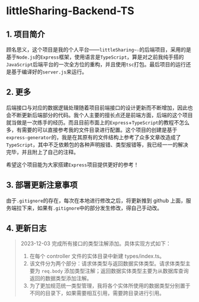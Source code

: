# littleSharing-Backend-TS

## 1. 项目简介

顾名思义，这个项目是我的个人平台——`littleSharing~☆`的后端项目，采用的是基于`Node.js`的`Express`框架，使用语言是`TypeScript`，算是对之前我纯手搭的`JavaScript`后端平台的一次全方位的重构，并且使用`tsc`打包。最后项目的运行还是基于编译好的`server.js`来运行。

## 2. 更多

后端接口与对应的数据逻辑处理随着项目前端接口的设计更新而不断增加，因此也会不断更新后端部分的代码。我个人主要的擅长点还是前端方面，后端的这个项目就当做是一次练手的经历。而且目前市面上的`Express`+`TypeScript`的教程不怎么多，有需要的可以直接参考我的文件目录进行配置。这个项目的创建是基于`express-generator`的，我是在其原有的文件结构上参考了众多文章改造成了`TypeScript`，其中不乏依赖包的各种声明报错、类型报错等，我已经一一的解决完毕，并且附上了自己的注释。

希望这个项目能为大家搭建`Express`项目提供更好的参考！

## 3. 部署更新注意事项

由于`.gitignore`的存在，每次在本地进行修改之后，将更新推到 github 上面，服务端拉下来，如果有`.gitignore`中的部分发生修改，得自己手动改。

## 4. 更新日志

> 2023-12-03
> 完成所有接口的类型注解添加。具体实现方式如下：
>
> 1. 在每个 controller 文件的实体目录中新建 types/index.ts。
> 2. 该文件分为两个部分：请求体类型与返回数据实体类型。请求体类型主要为 `req.body` 添加类型注解；返回数据实体类型主要为从数据库查询返回的数据类型添加注解。
> 3. 为了更加规范统一类型管理，我将各个实体所使用的数据类型分别置于不同的目录下，如果需要相互引用，需要跨目录进行引用。
